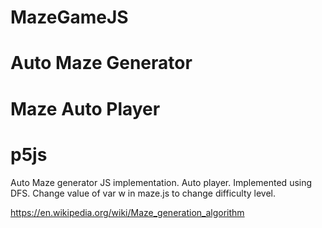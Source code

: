 # MazeGameJS
# Auto Maze Generator
# Maze Auto Player
# p5js
 Auto Maze generator JS implementation.
 Auto player.
 Implemented using DFS.
 Change value of var w in maze.js to change difficulty level.
 
 
 
 https://en.wikipedia.org/wiki/Maze_generation_algorithm
